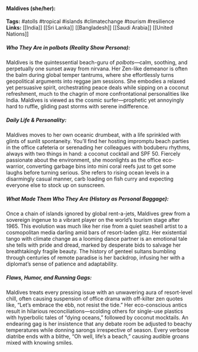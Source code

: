 #### Maldives (she/her):  
**Tags:** #atolls #tropical #islands #climatechange #tourism #resilience  
**Links:** [[India]] [[Sri Lanka]] [[Bangladesh]] [[Saudi Arabia]] [[United Nations]]

##### Who They Are in *polbots* (Reality Show Persona):  
Maldives is the quintessential beach-guru of *polbots*—calm, soothing, and perpetually one sunset away from nirvana. Her Zen-like demeanor is often the balm during global temper tantrums, where she effortlessly turns geopolitical arguments into reggae jam sessions. She embodies a relaxed yet persuasive spirit, orchestrating peace deals while sipping on a coconut refreshment, much to the chagrin of more confrontational personalities like India. Maldives is viewed as the cosmic surfer—prophetic yet annoyingly hard to ruffle, gliding past storms with serene indifference.

##### Daily Life & Personality:  
Maldives moves to her own oceanic drumbeat, with a life sprinkled with glints of sunlit spontaneity. You’ll find her hosting impromptu beach parties in the office cafeteria or serenading her colleagues with boduberu rhythms, always with two things in hand: a coconut cocktail and SPF 50. Fiercely passionate about the environment, she moonlights as the office eco-warrior, converting garbage bins into mini coral reefs just to get some laughs before turning serious. She refers to rising ocean levels in a disarmingly casual manner, carb loading on fish curry and expecting everyone else to stock up on sunscreen.

##### What Made Them Who They Are (History as Personal Baggage):  
Once a chain of islands ignored by global rent-a-jets, Maldives grew from a sovereign ingenue to a vibrant player on the world’s tourism stage after 1965. This evolution was much like her rise from a quiet seashell artist to a cosmopolitan media darling amid bars of resort-laden glitz. Her existential tango with climate change as a looming dance partner is an emotional tale she tells with pride and dread, marked by desperate bids to salvage her breathtakingly fragile beauty. The history of genteel sultans bumbling through centuries of remote paradise is her backdrop, infusing her with a diplomat’s sense of patience and adaptability.

##### Flaws, Humor, and Running Gags:  
Maldives treats every pressing issue with an unwavering aura of resort-level chill, often causing suspension of office drama with off-kilter zen quotes like, “Let’s embrace the ebb, not resist the tide.” Her eco-conscious antics result in hilarious reconciliations—scolding others for single-use plastics with hyperbolic tales of “dying oceans,” followed by coconut mocktails. An endearing gag is her insistence that any debate room be adjusted to beachy temperatures while donning sarongs irrespective of season. Every verbose diatribe ends with a blithe, “Oh well, life’s a beach,” causing audible groans mixed with knowing smiles.